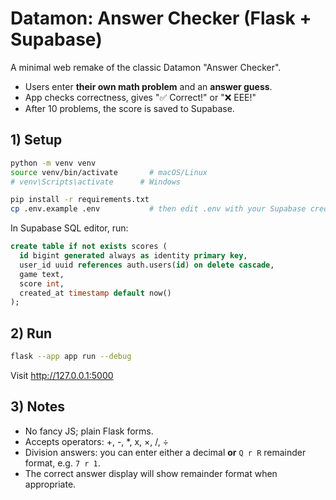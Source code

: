 # Datamon: Answer Checker (Flask + Supabase)

A minimal web remake of the classic Datamon "Answer Checker".
- Users enter **their own math problem** and an **answer guess**.
- App checks correctness, gives "✅ Correct!" or "❌ EEE!"
- After 10 problems, the score is saved to Supabase.

## 1) Setup

```bash
python -m venv venv
source venv/bin/activate       # macOS/Linux
# venv\Scripts\activate      # Windows

pip install -r requirements.txt
cp .env.example .env           # then edit .env with your Supabase creds
```

In Supabase SQL editor, run:

```sql
create table if not exists scores (
  id bigint generated always as identity primary key,
  user_id uuid references auth.users(id) on delete cascade,
  game text,
  score int,
  created_at timestamp default now()
);
```

## 2) Run

```bash
flask --app app run --debug
```

Visit http://127.0.0.1:5000

## 3) Notes

- No fancy JS; plain Flask forms.
- Accepts operators: +, -, *, x, ×, /, ÷
- Division answers: you can enter either a decimal **or** `Q r R` remainder format, e.g. `7 r 1`.
- The correct answer display will show remainder format when appropriate.
